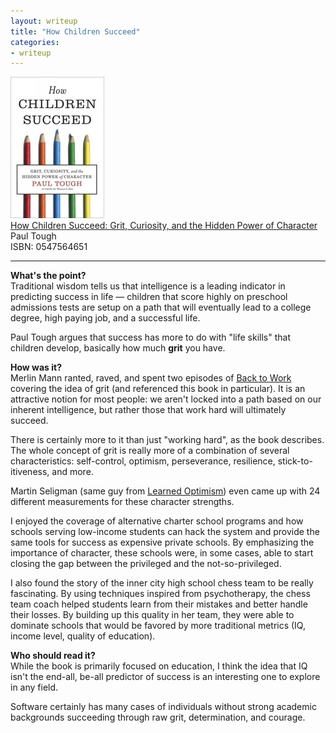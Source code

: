 ```yaml
---
layout: writeup
title: "How Children Succeed"
categories:
- writeup
---
```




![](/static/grit.jpg)  
[How Children Succeed: Grit, Curiosity, and the Hidden Power of Character][link]   
Paul Tough    
ISBN: 0547564651    

---

**What's the point?**  
Traditional wisdom tells us that intelligence is a leading indicator in predicting
success in life &mdash; children that score highly on preschool admissions tests are
setup on a path that will eventually lead to a college degree, high paying job, and a
successful life.

Paul Tough argues that success has more to do with "life skills" that children develop,
basically how much **grit** you have.
 
**How was it?**  
Merlin Mann ranted, raved, and spent two episodes of [Back to Work][b2w] covering the
idea of grit (and referenced this book in particular). It is an attractive notion for
most people: we aren't locked into a path based on our inherent intelligence, but rather
those that work hard will ultimately succeed.

There is certainly more to it than just "working hard", as the book describes. The whole
concept of grit is really more of a combination of several characteristics: 
self-control, optimism, perseverance, resilience, stick-to-itiveness, and more.

Martin Seligman (same guy from [Learned Optimism][lo]) even came up with 24 different
measurements for these character strengths.

I enjoyed the coverage of alternative charter school programs and 
how schools serving low-income students can hack the system and provide the same tools
for success as expensive private schools. By emphasizing the importance of character,
these schools were, in some cases, able to start closing the gap between the privileged
and the not-so-privileged.

I also found the story of the inner city high school chess team to be really fascinating.
By using techniques inspired from psychotherapy, the chess team coach helped students
learn from their mistakes and better handle their losses. By building up this quality
in her team, they were able to dominate schools that would be favored by more traditional
metrics (IQ, income level, quality of education).

[b2w]: http://5by5.tv/b2w/87
[lo]: http://swanson.github.com/writeup/2012/09/20/learned-optimism.html
 
**Who should read it?**  
While the book is primarily focused on education, I think the idea that IQ isn't the 
end-all, be-all predictor of success is an interesting one to explore in any field. 

Software certainly has many cases of individuals without strong academic backgrounds 
succeeding through raw grit, determination, and courage.

[link]: http://www.amazon.com/How-Children-Succeed-Curiosity-Character/dp/0547564651/